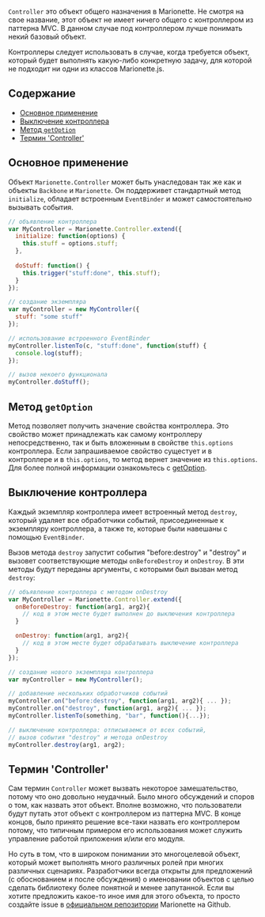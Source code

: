 `Controller` это объект общего назначения в Marionette. Не смотря на свое название,
этот объект не имеет ничего общего с контроллером из паттерна MVC. В данном случае под
контроллером лучше понимать некий базовый объект.

Контроллеры следует использовать в случае, когда требуется объект, который будет выполнять
какую-либо конкретную задачу, для которой не подходит ни одни из классов Marionette.js.

## Содержание

* [Основное применение](#basic-use)
* [Выключение контроллера](#destroying-a-controller)
* [Метод `getOption`](#get-option)
* [Термин 'Controller'](#on-the-name-controller)

## <a name="basic-use"></a> Основное применение

Объект `Marionette.Controller` может быть унаследован так же как и объекты `Backbone` и `Marionette`.
Он поддерживет стандартный метод `initialize`, обладает встроенным `EventBinder`
и может самостоятельно вызывать события.

```js
// объявление контроллера
var MyController = Marionette.Controller.extend({
  initialize: function(options) {
    this.stuff = options.stuff;
  },
  
  doStuff: function() {
    this.trigger("stuff:done", this.stuff);
  }
});

// создание экземпляра
var myController = new MyController({
  stuff: "some stuff"
});

// использование встроенного EventBinder
myController.listenTo(c, "stuff:done", function(stuff) {
  console.log(stuff);
});

// вызов некоего функционала
myController.doStuff();
```

## <a name="get-option"></a> Метод `getOption`

Метод позволяет получить значение свойства контроллера. Это свойство может принадлежать как самому контроллеру непосредственно, так и 
быть вложенным в свойстве `this.options` контроллера. Если запрашиваемое свойство сущестует и в контроллере и в `this.options`, то метод вернет значение из `this.options`.
Для более полной информации ознакомьтесь с [getOption](../functions/).

## <a name="closing-a-controller"></a> Выключение контроллера

Каждый экземпляр контроллера имеет встроенный метод `destroy`,
который удаляет все обработчики событий, присоединенные к экземпляру контроллера, 
а также те, которые были навешаны с помощью `EventBinder`.

Вызов метода `destroy` запустит события "before:destroy" и "destroy" и вызовет
соответствующие методы `onBeforeDestroy` и `onDestroy`. В эти методы будут переданы
аргументы, с которыми был вызван метод `destroy`:

```js
// объявление контроллера с методом onDestroy
var MyController = Marionette.Controller.extend({
  onBeforeDestroy: function(arg1, arg2){
    // код в этом месте будет выполнен до выключения контроллера
  }

  onDestroy: function(arg1, arg2){
    // код в этом месте будет обрабатывать выключение контроллера
  }
});

// создание нового экземпляра контроллера
var myController = new MyController();

// добавление нескольких обработчиков событий
myController.on("before:destroy", function(arg1, arg2){ ... });
myController.on("destroy", function(arg1, arg2){ ... });
myController.listenTo(something, "bar", function(){...});

// выключение контроллера: отписываемся от всех событий,
// вызов события "destroy" и метода onDestroy
myController.destroy(arg1, arg2);
```

## <a name="on-the-name-controller"></a> Термин 'Controller'

Сам термин `Controller` может вызвать некоторое замешательство, потому что оно довольно неудачный.
Было много обсуждений и споров о том, как назвать этот объект. Вполне возможно, что пользователи будут путать
этот объект с контроллером из паттерна MVC. В конце концов, было принято решение все-таки назвать его
контроллером потому, что типичным примером его использования может служить управление работой приложения и/или его модуля.

Но суть в том, что в широком понимании это многоцелевой объект, который может выполнять много
различных ролей при многих различных сценариях. Разработчики всегда открыты для предложений (с обоснованием и
после обсуждения) о именовании объектов с целью сделать библиотеку более понятной и менее запутанной.
Если вы хотите предложить какое-то иное имя для этого объекта, то просто создайте issue в
[официальном репозитории](https://github.com/marionettejs/backbone.marionette) Marionette на Github.